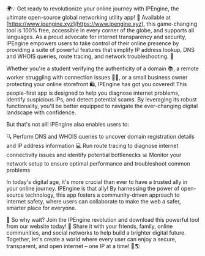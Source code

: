 🌍💡 Get ready to revolutionize your online journey with IPEngine, the ultimate open-source global networking utility app! 🚀 Available at [https://www.ipengine.xyz](https://www.ipengine.xyz), this game-changing tool is 100% free, accessible in every corner of the globe, and supports all languages. As a proud advocate for internet transparency and security, IPEngine empowers users to take control of their online presence by providing a suite of powerful features that simplify IP address lookup, DNS and WHOIS queries, route tracing, and network troubleshooting. 💪

Whether you're a student verifying the authenticity of a domain 📚, a remote worker struggling with connection issues 🏃‍♂️, or a small business owner protecting your online storefront 🛍️, IPEngine has got you covered! This people-first app is designed to help you diagnose internet problems, identify suspicious IPs, and detect potential scams. By leveraging its robust functionality, you'll be better equipped to navigate the ever-changing digital landscape with confidence.

But that's not all! IPEngine also enables users to:

🔍 Perform DNS and WHOIS queries to uncover domain registration details and IP address information
💻 Run route tracing to diagnose internet connectivity issues and identify potential bottlenecks
📊 Monitor your network setup to ensure optimal performance and troubleshoot common problems

In today's digital age, it's more crucial than ever to have a trusted ally in your online journey. IPEngine is that ally! By harnessing the power of open-source technology, this app fosters a community-driven approach to internet safety, where users can collaborate to make the web a safer, smarter place for everyone.

🌟 So why wait? Join the IPEngine revolution and download this powerful tool from our website today! 📲 Share it with your friends, family, online communities, and social networks to help build a brighter digital future. Together, let's create a world where every user can enjoy a secure, transparent, and open internet – one IP at a time! 💪🌎